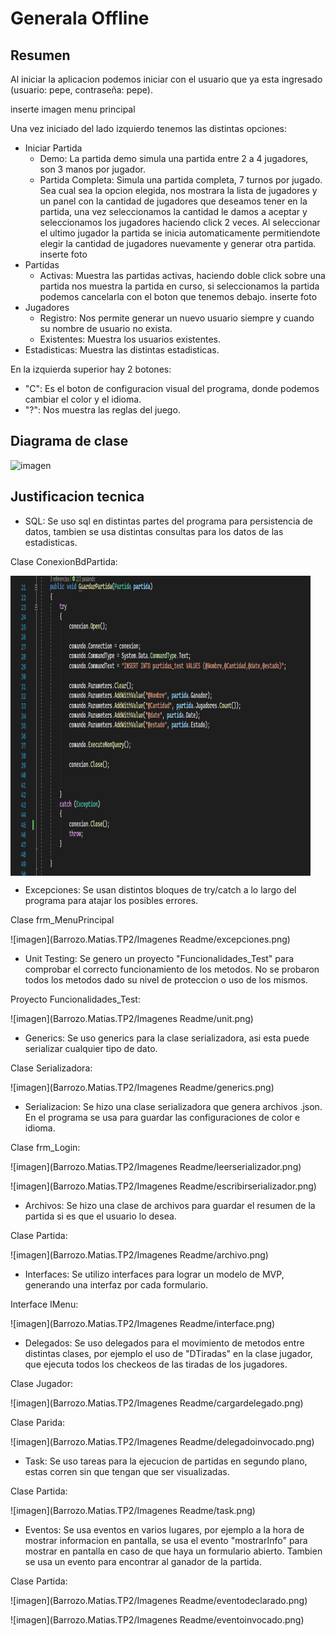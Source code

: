# Generala Offline

## Resumen

Al iniciar la aplicacion podemos iniciar con el usuario que ya esta ingresado (usuario: pepe, contraseña: pepe).

inserte imagen menu principal

Una vez iniciado del lado izquierdo tenemos las distintas opciones:
- Iniciar Partida
  * Demo: La partida demo simula una partida entre 2 a 4 jugadores, son 3 manos por jugador.
  * Partida Completa: Simula una partida completa, 7 turnos por jugado.
Sea cual sea la opcion elegida, nos mostrara la lista de jugadores y un panel con la cantidad de jugadores que deseamos tener en la partida, una vez seleccionamos la cantidad le damos a aceptar y seleccionamos
los jugadores haciendo click 2 veces. Al seleccionar el ultimo jugador la partida se inicia automaticamente permitiendote elegir la cantidad de jugadores nuevamente y generar otra partida.
inserte foto
- Partidas
  * Activas: Muestra las partidas activas, haciendo doble click sobre una partida nos muestra la partida en curso, si seleccionamos la partida podemos cancelarla con el boton que tenemos debajo.
  inserte foto
- Jugadores
  * Registro: Nos permite generar un nuevo usuario siempre y cuando su nombre de usuario no exista.
  * Existentes: Muestra los usuarios existentes.
- Estadisticas: Muestra las distintas estadisticas.

En la izquierda superior hay 2 botones:
 - "C": Es el boton de configuracion visual del programa, donde podemos cambiar el color y el idioma.
 - "?": Nos muestra las reglas del juego.


## Diagrama de clase

![imagen](Matias.Barrozo.Parcial/diagrama.png)


## Justificacion tecnica

- SQL: Se uso sql en distintas partes del programa para persistencia de datos, tambien se usa distintas consultas para los datos de las estadisticas.


 Clase ConexionBdPartida:
 
 <img align="center" width="480" height="480" src="Barrozo.Matias.TP2/Imagenes Readme/sql.png">



- Excepciones: Se usan distintos bloques de try/catch a lo largo del programa para atajar los posibles errores.

 Clase frm_MenuPrincipal


![imagen](Barrozo.Matias.TP2/Imagenes Readme/excepciones.png)


- Unit Testing: Se genero un proyecto "Funcionalidades_Test" para comprobar el correcto funcionamiento de los metodos. No se probaron todos los metodos dado su nivel de proteccion o uso de los mismos.

 Proyecto Funcionalidades_Test:


![imagen](Barrozo.Matias.TP2/Imagenes Readme/unit.png)


- Generics: Se uso generics para la clase serializadora, asi esta puede serializar cualquier tipo de dato.
 
 Clase Serializadora:


![imagen](Barrozo.Matias.TP2/Imagenes Readme/generics.png)


- Serializacion: Se hizo una clase serializadora que genera archivos .json. En el programa se usa para guardar las configuraciones de color e idioma.

 Clase frm_Login:


![imagen](Barrozo.Matias.TP2/Imagenes Readme/leerserializador.png)


![imagen](Barrozo.Matias.TP2/Imagenes Readme/escribirserializador.png)


- Archivos: Se hizo una clase de archivos para guardar el resumen de la partida si es que el usuario lo desea.

 Clase Partida:


![imagen](Barrozo.Matias.TP2/Imagenes Readme/archivo.png)


- Interfaces: Se utilizo interfaces para lograr un modelo de MVP, generando una interfaz por cada formulario.

 Interface IMenu:


![imagen](Barrozo.Matias.TP2/Imagenes Readme/interface.png)


- Delegados: Se uso delegados para el movimiento de metodos entre distintas clases, por ejemplo el uso de "DTiradas" en la clase jugador, que ejecuta todos los checkeos de las tiradas de los jugadores.

 Clase Jugador:


![imagen](Barrozo.Matias.TP2/Imagenes Readme/cargardelegado.png)


 Clase Parida:


![imagen](Barrozo.Matias.TP2/Imagenes Readme/delegadoinvocado.png)


- Task: Se uso tareas para la ejecucion de partidas en segundo plano, estas corren sin que tengan que ser visualizadas.

 Clase Partida:


![imagen](Barrozo.Matias.TP2/Imagenes Readme/task.png)


- Eventos: Se usa eventos en varios lugares, por ejemplo a la hora de mostrar informacion en pantalla, se usa el evento "mostrarInfo" para mostrar en pantalla en caso de que haya un formulario abierto.
Tambien se usa un evento para encontrar al ganador de la partida.

 Clase Partida:


![imagen](Barrozo.Matias.TP2/Imagenes Readme/eventodeclarado.png)


![imagen](Barrozo.Matias.TP2/Imagenes Readme/eventoinvocado.png)

